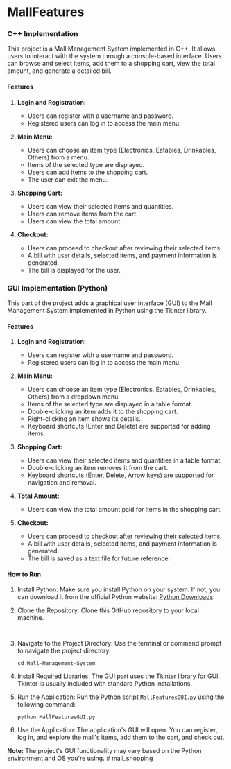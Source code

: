 # MallFeatures

### C++ Implementation

This project is a Mall Management System implemented in C++. It allows users to interact with the system through a console-based interface. Users can browse and select items, add them to a shopping cart, view the total amount, and generate a detailed bill.

#### Features

1. **Login and Registration:**
   - Users can register with a username and password.
   - Registered users can log in to access the main menu.

2. **Main Menu:**
   - Users can choose an item type (Electronics, Eatables, Drinkables, Others) from a menu.
   - Items of the selected type are displayed.
   - Users can add items to the shopping cart.
   - The user can exit the menu.

3. **Shopping Cart:**
   - Users can view their selected items and quantities.
   - Users can remove items from the cart.
   - Users can view the total amount.

4. **Checkout:**
   - Users can proceed to checkout after reviewing their selected items.
   - A bill with user details, selected items, and payment information is generated.
   - The bill is displayed for the user.

### GUI Implementation (Python)

This part of the project adds a graphical user interface (GUI) to the Mall Management System implemented in Python using the Tkinter library.

#### Features

1. **Login and Registration:**
   - Users can register with a username and password.
   - Registered users can log in to access the main menu.

2. **Main Menu:**
   - Users can choose an item type (Electronics, Eatables, Drinkables, Others) from a dropdown menu.
   - Items of the selected type are displayed in a table format.
   - Double-clicking an item adds it to the shopping cart.
   - Right-clicking an item shows its details.
   - Keyboard shortcuts (Enter and Delete) are supported for adding items.

3. **Shopping Cart:**
   - Users can view their selected items and quantities in a table format.
   - Double-clicking an item removes it from the cart.
   - Keyboard shortcuts (Enter, Delete, Arrow keys) are supported for navigation and removal.

4. **Total Amount:**
   - Users can view the total amount paid for items in the shopping cart.

5. **Checkout:**
   - Users can proceed to checkout after reviewing their selected items.
   - A bill with user details, selected items, and payment information is generated.
   - The bill is saved as a text file for future reference.

#### How to Run

1. Install Python: Make sure you install Python on your system. If not, you can download it from the official Python website: [Python Downloads](https://www.python.org/downloads/).

2. Clone the Repository: Clone this GitHub repository to your local machine.

   ```
  
   ```

3. Navigate to the Project Directory: Use the terminal or command prompt to navigate the project directory.

   ```
   cd Mall-Management-System
   ```

4. Install Required Libraries: The GUI part uses the Tkinter library for GUI. Tkinter is usually included with standard Python installations.

5. Run the Application: Run the Python script `MallFeaturesGUI.py` using the following command:

   ```
   python MallFeaturesGUI.py
   ```

6. Use the Application: The application's GUI will open. You can register, log in, and explore the mall's items, add them to the cart, and check out.

**Note:** The project's GUI functionality may vary based on the Python environment and OS you're using.
#   m a l l _ s h o p p i n g  
 